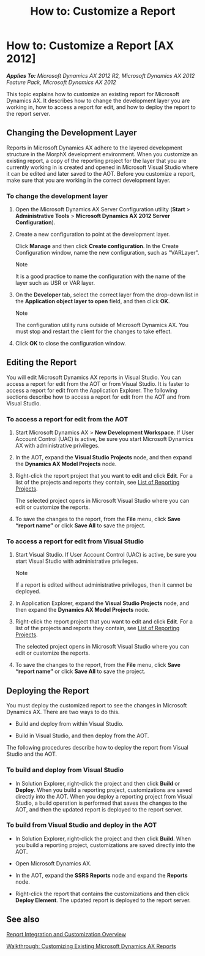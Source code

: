 ﻿---
title: 'How to: Customize a Report'
TOCTitle: 'How to: Customize a Report'
ms:assetid: 334e03ba-cee1-4a45-83a7-9b0030802367
ms:mtpsurl: https://technet.microsoft.com/en-us/library/Cc569485(v=AX.60)
ms:contentKeyID: 28119336
ms.date: 11/07/2012
mtps_version: v=AX.60
---

# How to: Customize a Report [AX 2012]


_**Applies To:** Microsoft Dynamics AX 2012 R2, Microsoft Dynamics AX 2012 Feature Pack, Microsoft Dynamics AX 2012_

This topic explains how to customize an existing report for Microsoft Dynamics AX. It describes how to change the development layer you are working in, how to access a report for edit, and how to deploy the report to the report server.

## Changing the Development Layer

Reports in Microsoft Dynamics AX adhere to the layered development structure in the MorphX development environment. When you customize an existing report, a copy of the reporting project for the layer that you are currently working in is created and opened in Microsoft Visual Studio where it can be edited and later saved to the AOT. Before you customize a report, make sure that you are working in the correct development layer.

### To change the development layer

1.  Open the Microsoft Dynamics AX Server Configuration utility (**Start** \> **Administrative Tools** \> **Microsoft Dynamics AX 2012 Server Configuration**).

2.  Create a new configuration to point at the development layer.
    
    Click **Manage** and then click **Create configuration**. In the Create Configuration window, name the new configuration, such as "VARLayer".
    

    > [!NOTE]
    > <P>It is a good practice to name the configuration with the name of the layer such as USR or VAR layer.</P>



3.  On the **Developer** tab, select the correct layer from the drop-down list in the **Application object layer to open** field, and then click **OK**.
    

    > [!NOTE]
    > <P>The configuration utility runs outside of Microsoft Dynamics AX. You must stop and restart the client for the changes to take effect.</P>



4.  Click **OK** to close the configuration window.

## Editing the Report

You will edit Microsoft Dynamics AX reports in Visual Studio. You can access a report for edit from the AOT or from Visual Studio. It is faster to access a report for edit from the Application Explorer. The following sections describe how to access a report for edit from the AOT and from Visual Studio.

### To access a report for edit from the AOT

1.  Start Microsoft Dynamics AX \> **New Development Workspace**. If User Account Control (UAC) is active, be sure you start Microsoft Dynamics AX with administrative privileges.

2.  In the AOT, expand the **Visual Studio Projects** node, and then expand the **Dynamics AX Model Projects** node.

3.  Right-click the report project that you want to edit and click **Edit**. For a list of the projects and reports they contain, see [List of Reporting Projects](list-of-reporting-projects.md).
    
    The selected project opens in Microsoft Visual Studio where you can edit or customize the reports.

4.  To save the changes to the report, from the **File** menu, click **Save “report name”** or click **Save All** to save the project.

### To access a report for edit from Visual Studio

1.  Start Visual Studio. If User Account Control (UAC) is active, be sure you start Visual Studio with administrative privileges.
    

    > [!NOTE]
    > <P>If a report is edited without administrative privileges, then it cannot be deployed.</P>



2.  In Application Explorer, expand the **Visual Studio Projects** node, and then expand the **Dynamics AX Model Projects** node.

3.  Right-click the report project that you want to edit and click **Edit**. For a list of the projects and reports they contain, see [List of Reporting Projects](list-of-reporting-projects.md).
    
    The selected project opens in Microsoft Visual Studio where you can edit or customize the reports.

4.  To save the changes to the report, from the **File** menu, click **Save “report name”** or click **Save All** to save the project.

## Deploying the Report

You must deploy the customized report to see the changes in Microsoft Dynamics AX. There are two ways to do this.

  - Build and deploy from within Visual Studio.

  - Build in Visual Studio, and then deploy from the AOT.

The following procedures describe how to deploy the report from Visual Studio and the AOT.

### To build and deploy from Visual Studio

  - In Solution Explorer, right-click the project and then click **Build** or **Deploy**. When you build a reporting project, customizations are saved directly into the AOT. When you deploy a reporting project from Visual Studio, a build operation is performed that saves the changes to the AOT, and then the updated report is deployed to the report server.

### To build from Visual Studio and deploy in the AOT

  - In Solution Explorer, right-click the project and then click **Build**. When you build a reporting project, customizations are saved directly into the AOT.

  - Open Microsoft Dynamics AX.

  - In the AOT, expand the **SSRS Reports** node and expand the **Reports** node.

  - Right-click the report that contains the customizations and then click **Deploy Element**. The updated report is deployed to the report server.

## See also

[Report Integration and Customization Overview](report-integration-and-customization-overview.md)

[Walkthrough: Customizing Existing Microsoft Dynamics AX Reports](walkthrough-customizing-existing-microsoft-dynamics-ax-reports.md)

